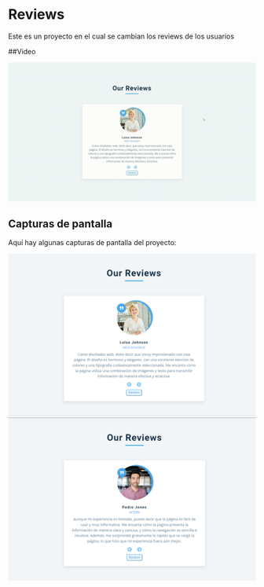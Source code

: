 # Reviews

Este es un proyecto en el cual se cambian los reviews de los usuarios

##Video

<img src="./resources/Review.gif" alt="GIF">

## Capturas de pantalla

Aquí hay algunas capturas de pantalla del proyecto:

![Captura de pantalla 1](./resources/readme1.png)
![Captura de pantalla 2](./resources/readme2.png)